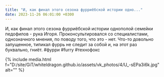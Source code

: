 ```yaml
---
title: "И, как финал этого сезона фурриёбской истории одно..."
date: 2023-11-26 06:01:00 +0300
---
```


И, как финал этого сезона фурриёбской истории однополой семейки педофилов - рука Игоря.
Проконсультировался со специалистами, однозначного мнения, по поводу того, что это - нет. Что-то довольно запущенное, типикал фуррь не следит за собой и, на этот раз буквально, гниёт.
#фурри #furry #технофокс

{% include media.html f="D:/site/GiT/whiteldragon.github.io/assets/vk_photos/4/U_-sEPa3i6k.jpg" alt="" %}
